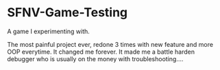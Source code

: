 # SFNV-Game-Testing
A game I experimenting with. 


The most painful project ever, redone 3 times with new feature and more OOP everytime. It changed me forever. It made me a battle harden debugger who is usually on the money with troubleshooting....
